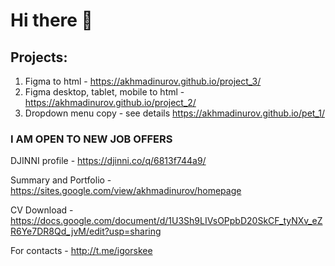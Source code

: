 # Hi there 👋  

## Projects:

1. Figma to html - https://akhmadinurov.github.io/project_3/
2. Figma desktop, tablet, mobile to html - https://akhmadinurov.github.io/project_2/
3. Dropdown menu copy - see details https://akhmadinurov.github.io/pet_1/

### I AM OPEN TO NEW JOB OFFERS

DJINNI profile - https://djinni.co/q/6813f744a9/

Summary and Portfolio - https://sites.google.com/view/akhmadinurov/homepage

CV Download - https://docs.google.com/document/d/1U3Sh9LIVsOPpbD20SkCF_tyNXv_eZR6Ye7DR8Qd_jvM/edit?usp=sharing

For contacts - http://t.me/igorskee


<!--
**Akhmadinurov/akhmadinurov** is a ✨ _special_ ✨ repository because its `README.md` (this file) appears on your GitHub profile.

Here are some ideas to get you started:

- 🔭 I’m currently working on ...
- 🌱 I’m currently learning ...
- 👯 I’m looking to collaborate on ...
- 🤔 I’m looking for help with ...
- 💬 Ask me about ...
- 📫 How to reach me: ...
- 😄 Pronouns: ...
- ⚡ Fun fact: ...
-->
